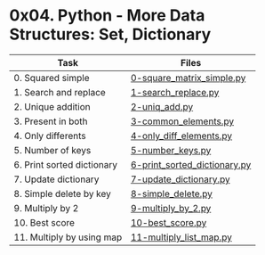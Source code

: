 # 0x04. Python - More Data Structures: Set, Dictionary

|Task|Files|
|----|-----|
|0. Squared simple|[0-square_matrix_simple.py](./0-square_matrix_simple.py)|
|1. Search and replace|[1-search_replace.py](./1-search_replace.py)|
|2. Unique addition|[2-uniq_add.py](./2-uniq_add.py)|
|3. Present in both|[3-common_elements.py](./3-common_elements.py)|
|4. Only differents|[4-only_diff_elements.py](./4-only_diff_elements.py)|
|5. Number of keys|[5-number_keys.py](./5-number_keys.py)|
|6. Print sorted dictionary|[6-print_sorted_dictionary.py](./6-print_sorted_dictionary.py)|
|7. Update dictionary|[7-update_dictionary.py](./7-update_dictionary.py)|
|8. Simple delete by key|[8-simple_delete.py](./8-simple_delete.py)|
|9. Multiply by 2|[9-multiply_by_2.py](./9-multiply_by_2.py)|
|10. Best score|[10-best_score.py](./10-best_score.py)|
|11. Multiply by using map|[11-multiply_list_map.py](./11-multiply_list_map.py)|

